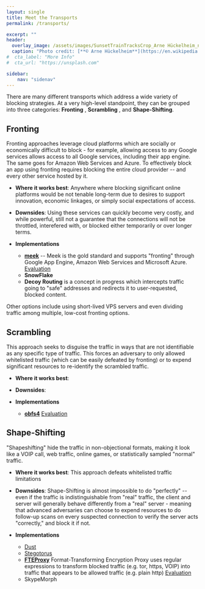 ```yaml
---
layout: single
title: Meet the Transports
permalink: /transports/

excerpt: ""
header:
  overlay_image: /assets/images/SunsetTrainTracksCrop_Arne Hückelheim_notify_wikimedia.JPG
  caption: "Photo credit: [**© Arne Hückelheim**](https://en.wikipedia.org/wiki/User:Knipptang)"
#  cta_label: "More Info"
#  cta_url: "https://unsplash.com"

sidebar:
    nav: "sidenav"
---
```

There are many different transports which address a wide variety of blocking strategies. At a very high-level standpoint, they can be grouped into three categories: **Fronting** , **Scrambling** , and **Shape-Shifting**.

## Fronting

Fronting approaches leverage cloud platforms which are socially or economically difficult to block - for example, allowing access to any Google services allows access to all Google services, including their app engine.  The same goes for Amazon Web Services and Azure.  To effectively block an app using fronting requires blocking the entire cloud provider -- and every other service hosted by it.

* **Where it works best**: Anywhere where blocking significant online platforms would be not tenable long-term due to desires to support innovation, economic linkages, or simply social expectations of access.

* **Downsides**: Using these services can quickly become very costly, and while powerful, still not a guarantee that the connections will not be throttled, interefered with, or blocked either temporarily or over longer terms.

* **Implementations** 
	* **[meek](https://trac.torproject.org/projects/tor/wiki/doc/meek)** -- Meek is the gold standard and supports "fronting" through Google App Engine, Amazon Web Services and Microsoft Azure. [Evaluation](https://trac.torproject.org/projects/tor/wiki/doc/PluggableTransports/MeekEvaluation)
	* **SnowFlake** 
	* **Decoy Routing** is a concept in progress which intercepts traffic going to "safe" addresses and redirects it to user-requested, blocked content.

Other options include using short-lived VPS servers and even dividing traffic among multiple, low-cost fronting options.

## Scrambling

This approach seeks to disguise the traffic in ways that are not identifiable as any specific type of traffic. This forces an adversary to only allowed whitelisted traffic (which can be easily defeated by fronting) or to expend significant resources to re-identify the scrambled traffic.

* **Where it works best**: 

* **Downsides**: 

* **Implementations**
	* **[obfs4](https://github.com/Yawning/obfs4)**   [Evaluation](https://trac.torproject.org/projects/tor/wiki/doc/PluggableTransports/Obfs4Evaluation)



## Shape-Shifting

"Shapeshifting" hide the traffic in non-objectional formats, making it look like a VOIP call, web traffic, online games, or statistically sampled "normal" traffic.

* **Where it works best**: This approach defeats whitelisted traffic limitations

* **Downsides**: Shape-Shifting is almost impossible to do "perfectly" -- even if the traffic is indistinguishable from "real" traffic, the client and server will generally behave differently from a "real" server - meaning that advanced adversaries can choose to expend resources to do follow-up scans on every suspected connection to verify the server acts "correctly," and block it if not. 

* **Implementations**
	* [Dust](https://github.com/blanu/Dust) 
	* [Stegotorus](https://github.com/TheTorProject/stegotorus)
	* **[FTEProxy](https://fteproxy.org/)** Format-Transforming Encryption Proxy uses regular expressions to transform blocked traffic (e.g. tor, https, VOIP) into traffic that appears to be allowed traffic (e.g. plain http) [Evaluation](https://trac.torproject.org/projects/tor/wiki/doc/PluggableTransports/FteEvaluation)
	* SkypeMorph